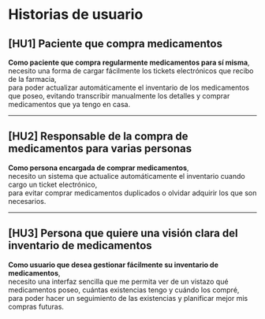# Historias de usuario

## [HU1] Paciente que compra medicamentos  
**Como paciente que compra regularmente medicamentos para sí misma**,  
necesito una forma de cargar fácilmente los tickets electrónicos que recibo de la farmacia,  
para poder actualizar automáticamente el inventario de los medicamentos que poseo, evitando transcribir manualmente los detalles y comprar medicamentos que ya tengo en casa.

---

## [HU2] Responsable de la compra de medicamentos para varias personas  
**Como persona encargada de comprar medicamentos**,  
necesito un sistema que actualice automáticamente el inventario cuando cargo un ticket electrónico,  
para evitar comprar medicamentos duplicados o olvidar adquirir los que son necesarios.

---

## [HU3] Persona que quiere una visión clara del inventario de medicamentos  
**Como usuario que desea gestionar fácilmente su inventario de medicamentos**,  
necesito una interfaz sencilla que me permita ver de un vistazo qué medicamentos poseo, cuántas existencias tengo y cuándo los compré,  
para poder hacer un seguimiento de las existencias y planificar mejor mis compras futuras.
